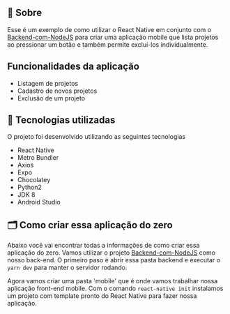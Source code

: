 ## 🔖  Sobre
Esse é um exemplo de como utilizar o React Native em conjunto com o [Backend-com-NodeJS](https://github.com/dxwebster/Backend-com-NodeJS) para criar uma aplicação mobile que lista projetos ao pressionar um botão e também permite excluí-los individualmente.

## Funcionalidades da aplicação

- Listagem de projetos 
- Cadastro de novos projetos
- Exclusão de um projeto

## 🚀 Tecnologias utilizadas
O projeto foi desenvolvido utilizando as seguintes tecnologias

- React Native
- Metro Bundler
- Axios
- Expo
- Chocolatey
- Python2
- JDK 8
- Android Studio

## 🗂 Como criar essa aplicação do zero
Abaixo você vai encontrar todas a informações de como criar essa aplicação do zero. Vamos utilizar o projeto [Backend-com-NodeJS](https://github.com/dxwebster/Backend-com-NodeJS) como nosso back-end. O primeiro paso é abrir essa pasta backend e executar o `yarn dev` para manter o servidor rodando. 

Agora vamos criar uma pasta 'mobile' que é onde vamos trabalhar nossa aplicação front-end mobile.
Com o comando `react-native init` instalamos um projeto com template pronto do React Native para fazer nossa aplicação.


